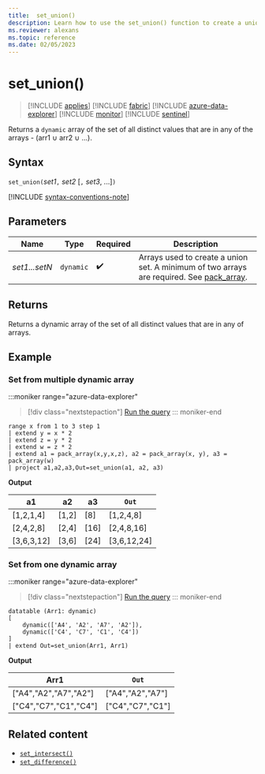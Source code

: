 ```yaml
---
title:  set_union()
description: Learn how to use the set_union() function to create a union set of all the  distinct values in all of the array inputs.
ms.reviewer: alexans
ms.topic: reference
ms.date: 02/05/2023
---
```

# set_union()

> [!INCLUDE [applies](../includes/applies-to-version/applies.md)] [!INCLUDE [fabric](../includes/applies-to-version/fabric.md)] [!INCLUDE [azure-data-explorer](../includes/applies-to-version/azure-data-explorer.md)] [!INCLUDE [monitor](../includes/applies-to-version/monitor.md)] [!INCLUDE [sentinel](../includes/applies-to-version/sentinel.md)]

Returns a `dynamic` array of the set of all distinct values that are in any of the arrays - (arr1 ∪ arr2 ∪ ...).

## Syntax

`set_union(`*set1*`,` *set2* [`,` *set3*, ...]`)`

[!INCLUDE [syntax-conventions-note](../includes/syntax-conventions-note.md)]

## Parameters

| Name | Type | Required | Description |
|--|--|--|--|
| *set1...setN* | `dynamic` |  :heavy_check_mark: | Arrays used to create a union set. A minimum of two arrays are required. See [pack_array](pack-array-function.md).|

## Returns

Returns a dynamic array of the set of all distinct values that are in any of arrays.

## Example

### Set from multiple dynamic array

:::moniker range="azure-data-explorer"
> [!div class="nextstepaction"]
> <a href="https://dataexplorer.azure.com/clusters/help/databases/Samples?query=H4sIAAAAAAAAA13MMQ7CMAyF4Z1TvLFBXprMPQNHqKwSECCSKHXVJOLwuBMK62e/P3O4exTccnxjhEQ4rOITxtMHvogPV1RM+nGG/VFTqj3tSq0nHtUSL6+Zc+Y6FKpUqBkC2/8L6sGu591oLOX49ItojdgSO7psMq1e5i08YhiUNXdszRcYE8jtzQAAAA==" target="_blank">Run the query</a>
::: moniker-end

```kusto
range x from 1 to 3 step 1
| extend y = x * 2
| extend z = y * 2
| extend w = z * 2
| extend a1 = pack_array(x,y,x,z), a2 = pack_array(x, y), a3 = pack_array(w)
| project a1,a2,a3,Out=set_union(a1, a2, a3)
```

**Output**

|a1|a2|a3|`Out`|
|---|---|---|---|
|[1,2,1,4]|[1,2]|[8]|[1,2,4,8]|
|[2,4,2,8]|[2,4]|[16]|[2,4,8,16]|
|[3,6,3,12]|[3,6]|[24]|[3,6,12,24]|

### Set from one dynamic array

:::moniker range="azure-data-explorer"
> [!div class="nextstepaction"]
> <a href="https://dataexplorer.azure.com/clusters/help/databases/Samples?query=H4sIAAAAAAAAA0tJLAHCpJxUBQ3HoiJDK4WUyrzE3MxkTa5oLgUggHI1otUdTdR1FNQdjcCkOZQdq6mjgKbOGazOGazC2RBMmgDVccUqcNUopFaUpOalKPiXltgWp5bEl+Zl5ueBLdZRAJGaAMqBZpGPAAAA" target="_blank">Run the query</a>
::: moniker-end

```kusto
datatable (Arr1: dynamic)
[
    dynamic(['A4', 'A2', 'A7', 'A2']), 
    dynamic(['C4', 'C7', 'C1', 'C4'])
] 
| extend Out=set_union(Arr1, Arr1)
```

**Output**

|Arr1|`Out`|
|---|---|
|["A4","A2","A7","A2"]|["A4","A2","A7"]|
|["C4","C7","C1","C4"]|["C4","C7","C1"]|

## Related content

* [`set_intersect()`](set-intersect-function.md)
* [`set_difference()`](set-difference-function.md)

